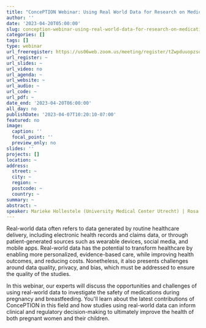 ```yaml
---
title: "ConcePTION Webinar: Using Real World Data for Research on Medication Safety During Pregnancy and Breastfeeding"
author: ''
date: '2023-04-20T05:00:00'
slug: conception-webinar-using-real-world-data-for-research-on-medication-safety-during-pregnancy-and-breastfeeding
categories: []
tags: []
type: webinar
url_freeregister: https://us06web.zoom.us/meeting/register/tZwpduuopzsqG9Yz0TBvwfExkpQ4MtG3PcMa#/
url_register: ~
url_slides: ~
url_video: no
url_agenda: ~
url_website: ~
url_audio: ~
url_code: ~
url_pdf: ~
date_end: '2023-04-20T06:00:00'
all_day: no
publishDate: '2023-04-07T10:20:10-07:00'
featured: no
image:
  caption: ''
  focal_point: ''
  preview_only: no
slides: ''
projects: []
location: ~
address:
  street: ~
  city: ~
  region: ~
  postcode: ~
  country: ~
summary: ~
abstract: ~
speaker: Marieke Hollestele (University Medical Center Utrecht) | Rosa Gini (Agenzia regionale di sanitá della Toscana) | Vjola Hoxhaj (University Medical Center Utrecht)
---
```



<!--more-->
Real-world data often refers to data generated by routine healthcare delivery, including electronic health records and claims data, or through patient-generated sources such as wearable devices, social media, and mobile apps. Real-world data has the potential to transform healthcare by enabling more personalized, evidence-based care, while improving health outcomes, and reducing costs. Nonetheless, it also presents challenges around data quality, privacy, and bias, which must be addressed to ensure the quality of the studies.
 
In this webinar, our experts will discuss the opportunities and challenges of using real-world data to investigate the safety of medications during pregnancy and breastfeeding. You'll learn about the latest contributions of ConcePTION in this field and how studies using real-world data can inform clinical and regulatory decision-making to ultimately improve the health of both pregnant women and their children.